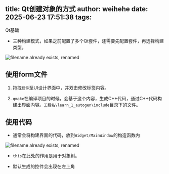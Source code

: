 title: Qt创建对象的方式
author: weihehe
date: 2025-06-23 17:51:38
tags:
---
Qt基础
<!--more-->

- 三种构建模式，如果之前配置了多个Qt套件，还需要先配置套件，再选择构建类型。

![filename already exists, renamed](/images/pasted-27.png)

## 使用form文件

1. 拖拽`控件`⾄UI设计界⾯中，并双击修改标签内容。

2. `qmake`在编译项目的时候，会基于这个内容，生成C++代码，通过C++代码构建出界面内容。`工程名\learn_1_autogen\include`目录下的文件。

## 使用代码

- 通常会将构建界面的代码，放到`Widget/MainWindow`的构造函数内

![filename already exists, renamed](/images/pasted-28.png)

- `this`在此处的作用是用于对象树。

- 默认生成的控件会出现在左上角